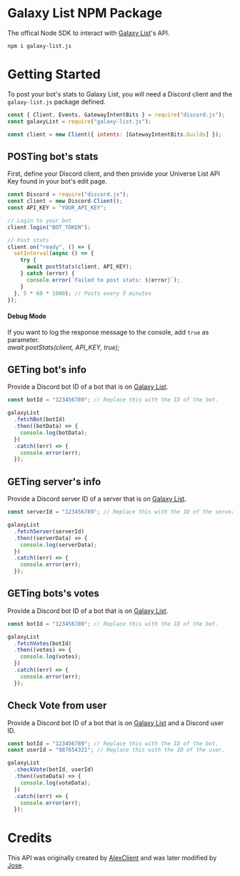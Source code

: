 # Galaxy List NPM Package

The offical Node SDK to interact with [Galaxy List](http://galaxylist.srvmc.net:25566/)'s API.

```
npm i galaxy-list.js
```

# Getting Started

To post your bot's stats to Galaxy List, you will need a Discord client and the `galaxy-list.js` package defined.

```js
const { Client, Events, GatewayIntentBits } = require("discord.js");
const galaxyList = require("galaxy-list.js");

const client = new Client({ intents: [GatewayIntentBits.Guilds] });
```

## POSTing bot's stats

First, define your Discord client, and then provide your Universe List API Key found in your bot's edit page.

```js
const Discord = require("discord.js");
const client = new Discord.Client();
const API_KEY = "YOUR_API_KEY";

// Login to your bot
client.login("BOT_TOKEN");

// Post stats
client.on("ready", () => {
  setInterval(async () => {
    try {
      await postStats(client, API_KEY);
    } catch (error) {
      console.error(`Failed to post stats: ${error}`);
    }
  }, 5 * 60 * 1000); // Posts every 5 minutes
});
```

#### Debug Mode

If you want to log the response message to the console, add `true` as parameter. <br>
_await postStats(client, API_KEY, true);_

## GETing bot's info

Provide a Discord bot ID of a bot that is on [Galaxy List](http://galaxylist.srvmc.net:25566/).

```js
const botId = "123456789"; // Replace this with the ID of the bot.

galaxyList
  .fetchBot(botId)
  .then((botData) => {
    console.log(botData);
  })
  .catch((err) => {
    console.error(err);
  });
```

## GETing server's info

Provide a Discord server ID of a server that is on [Galaxy List](http://galaxylist.srvmc.net:25566/servers).

```js
const serverId = "123456789"; // Replace this with the ID of the server.

galaxyList
  .fetchServer(serverId)
  .then((serverData) => {
    console.log(serverData);
  })
  .catch((err) => {
    console.error(err);
  });
```

## GETing bots's votes

Provide a Discord bot ID of a bot that is on [Galaxy List](http://galaxylist.srvmc.net:25566/bots).

```js
const botId = "123456789"; // Replace this with the ID of the bot.

galaxyList
  .fetchVotes(botId)
  .then((votes) => {
    console.log(votes);
  })
  .catch((err) => {
    console.error(err);
  });
```

## Check Vote from user

Provide a Discord bot ID of a bot that is on [Galaxy List](http://galaxylist.srvmc.net:25566/) and a Discord user ID.

```js
const botId = "123456789"; // Replace this with the ID of the bot.
const userId = "987654321"; // Replace this with the ID of the user.

galaxyList
  .checkVote(botId, userId)
  .then((voteData) => {
    console.log(voteData);
  })
  .catch((err) => {
    console.error(err);
  });
```

# Credits

This API was originally created by [AlexClient](https://portafolio.supramc.xyz) and was later modified by [Jose](https://github.com/jair507).
